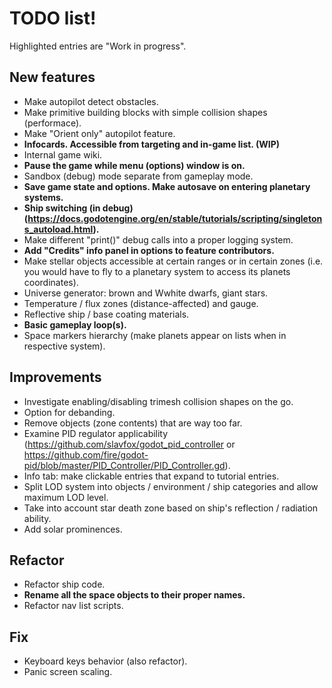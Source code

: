 # TODO list!
Highlighted entries are "Work in progress".

## New features
- Make autopilot detect obstacles.
- Make primitive building blocks with simple collision shapes (performace).
- Make "Orient only" autopilot feature.
- **Infocards. Accessible from targeting and in-game list. (WIP)**
- Internal game wiki.  
- **Pause the game while menu (options) window is on.**
- Sandbox (debug) mode separate from gameplay mode.
- **Save game state and options. Make autosave on entering planetary systems.**
- **Ship switching (in debug) (https://docs.godotengine.org/en/stable/tutorials/scripting/singletons_autoload.html).**
- Make different "print()" debug calls into a proper logging system.
- **Add "Credits" info panel in options to feature contributors.**
- Make stellar objects accessible at certain ranges or in certain zones (i.e. you would have to fly to a planetary system to access its planets coordinates).
- Universe generator: brown and Wwhite dwarfs, giant stars.
- Temperature / flux zones (distance-affected) and gauge.
- Reflective ship / base coating materials.
- **Basic gameplay loop(s).**
- Space markers hierarchy (make planets appear on lists when in respective system).

## Improvements
- Investigate enabling/disabling trimesh collision shapes on the go.
- Option for debanding.
- Remove objects (zone contents) that are way too far.
- Examine PID regulator applicability (https://github.com/slavfox/godot_pid_controller or https://github.com/fire/godot-pid/blob/master/PID_Controller/PID_Controller.gd).
- Info tab: make clickable entries that expand to tutorial entries.
- Split LOD system into objects / environment / ship categories and allow maximum LOD level.
- Take into account star death zone based on ship's reflection / radiation ability.
- Add solar prominences.

## Refactor
- Refactor ship code.
- **Rename all the space objects to their proper names.**
- Refactor nav list scripts.

## Fix
- Keyboard keys behavior (also refactor).
- Panic screen scaling.
